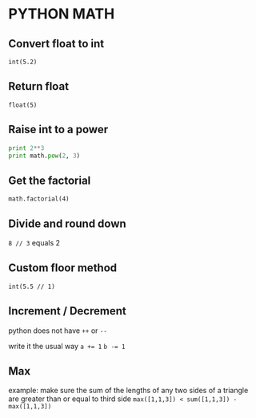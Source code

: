 # PYTHON MATH

## Convert float to int

`int(5.2)`

## Return float

`float(5)`

## Raise int to a power

```python
print 2**3
print math.pow(2, 3)
```

## Get the factorial

`math.factorial(4)`

## Divide and round down

`8 // 3` equals 2

## Custom floor method

`int(5.5 // 1)`

## Increment / Decrement

python does not have `++` or `--`

write it the usual way `a += 1` `b -= 1`

## Max

example: make sure the sum of the lengths of any two sides of a triangle are greater than or equal to third side
`max([1,1,3]) < sum([1,1,3]) - max([1,1,3])`
